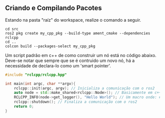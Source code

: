 ## Criando e Compilando Pacotes
Estando na pasta "raíz" do workspace, realize o comando a seguir.
```
cd src
ros2 pkg create my_cpp_pkg --build-type ament_cmake --dependencies rclcpp
cd ..
colcon build --packages-select my_cpp_pkg
```
Um script padrão em c++ de como construir um nó está no código abaixo. Deve-se notar que sempre que se é contruido um novo nó, há a necessidade de declara-lo como um 'smart pointer'.
```c++
#include "rclcpp/rclcpp.hpp"

int main(int argc, char **argv){
    rclcpp::init(argc, argv); // Inicializa a comunicação com o ros2
    auto node = std::make_shared<rclcpp::Node>(); // Basicamente em c++, todos os nós são criados como smart pointers
    RCLCPP_INFO(node->get_logger(), "Hello World"); // Um macro onde: #1 método de info do nó x. 2# a mensagem
    rclcpp::shutdown(); // Finaliza a comunicação com o ros2
    return 0;
}
```
